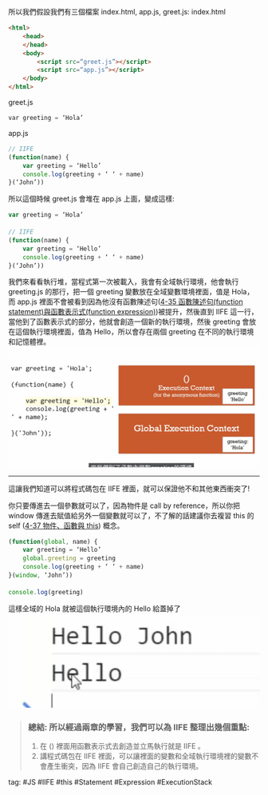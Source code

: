 所以我們假設我們有三個檔案 index.html, app.js, greet.js:
index.html
```html
<html>
	<head>
	</head>
	<body>
		<script src=“greet.js”></script>
		<script src=“app.js”></script>
	</body>
</html>
```
greet.js
```js
var greeting = ‘Hola’
```
app.js
```js
// IIFE
(function(name) {
	var greeting = ‘Hello’
	console.log(greeting + ‘ ‘ + name)
}(‘John’))
```
所以這個時候 greet.js 會堆在 app.js 上面，變成這樣:
```js
var greeting = ‘Hola’

// IIFE
(function(name) {
	var greeting = ‘Hello’
	console.log(greeting + ‘ ‘ + name)
}(‘John’))
```

我們來看看執行堆，當程式第一次被載入，我會有全域執行環境，他會執行 greeting.js 的那行，把一個 greeting 變數放在全域變數環境裡面，值是 Hola，而 app.js 裡面不會被看到因為他沒有函數陳述句([4-35 函數陳述句(function statement)與函數表示式(function expression)](4-35%20函數陳述句(function%20statement)與函數表示式(function%20expression).md))被提升，然後直到 IIFE 這一行，當他到了函數表示式的部分，他就會創造一個新的執行環境，然後 greeting 會放在這個執行環境裡面，值為 Hello，所以會存在兩個 greeting 在不同的執行環境和記憶體裡。    
![](./photo/Pasted%20image%2020221101224636.png)

---
這讓我們知道可以將程式碼包在 IIFE 裡面，就可以保證他不和其他東西衝突了!

你只要傳進去一個參數就可以了，因為物件是 call by reference，所以你把 window 傳進去賦值給另外一個變數就可以了，不了解的話建議你去複習 this 的 self ([4-37 物件、函數與 this](4-37%20物件、函數與%20this.md)) 概念。
```js
(function(global, name) {
	var greeting = ‘Hello’
	global.greeting = greeting
	console.log(greeting + ‘ ‘ + name)
}(window, ‘John’))

console.log(greeting)
```

這樣全域的 Hola 就被這個執行環境內的 Hello 給蓋掉了    
![](./photo/Pasted%20image%2020221101224959.png)

> ### 總結: 所以經過兩章的學習，我們可以為 IIFE 整理出幾個重點:
> 1.  在 () 裡面用函數表示式去創造並立馬執行就是 IIFE 。
> 2. 講程式碼包在 IIFE 裡面，可以讓裡面的變數和全域執行環境裡的變數不會產生衝突，因為 IIFE 會自己創造自己的執行環境。

tag: #JS #IIFE #this #Statement #Expression #ExecutionStack 
